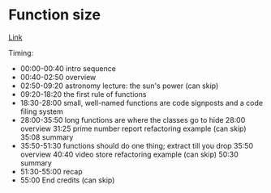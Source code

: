 # Function size

[Link](https://learning.oreilly.com/videos/clean-code/9780134661742/9780134661742-CODE_01_03_00)

Timing:

- 00:00-00:40 intro sequence
- 00:40-02:50 overview
- 02:50-09:20 astronomy lecture: the sun's power (can skip)
- 09:20-18:20 the first rule of functions
- 18:30-28:00 small, well-named functions are code signposts and a code filing system
- 28:00-35:50 long functions are where the classes go to hide
    28:00 overview
    31:25 prime number report refactoring example (can skip)
    35:08 summary
- 35:50-51:30 functions should do one thing; extract till you drop
    35:50 overview
    40:40 video store refactoring example (can skip)
    50:30 summary 
- 51:30-55:00 recap
- 55:00 End credits (can skip)
